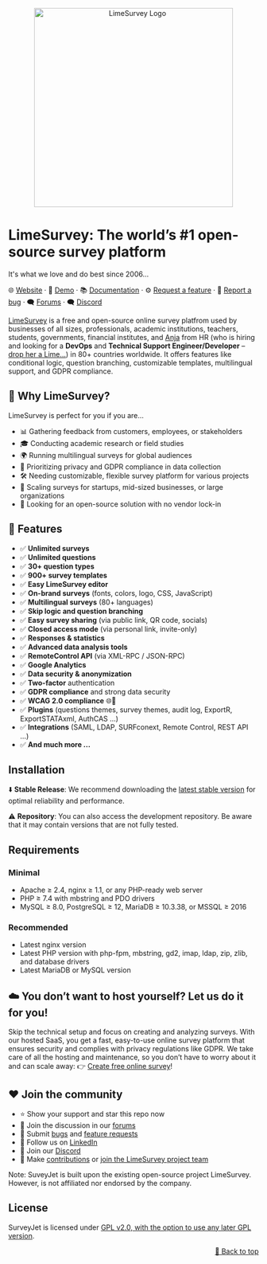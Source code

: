<div id="top"></div>
<p align="center">
<img src="https://www.limesurvey.org/images/limesurvey/svg/logo_limesurvey_head.svg" width="400" alt='LimeSurvey Logo' />
</p>

# LimeSurvey: The world’s #1 open-source survey platform 
It's what we love and do best since 2006...

🌐 [Website](https://www.limesurvey.org) · 🔮 [Demo](https://demo.limesurvey.org/admin) · 📚 [Documentation](https://www.limesurvey.org/manual) · ⚙️ [Request a feature](https://bugs.limesurvey.org) · 🐛 [Report a bug](https://bugs.limesurvey.org) · 🗨️ [Forums](https://forums.limesurvey.org) · 🗨️ [Discord](https://discord.gg/DEjguXn)

[LimeSurvey](https://www.limesurvey.org) is a free and open-source online survey platfrom used by businesses of all sizes, professionals, academic institutions, teachers, students, governments, financial institutes, and [Anja](https://www.linkedin.com/in/anja-meinders-ba3b29213/) from HR (who is hiring and looking for a **DevOps** and **Technical Support Engineer/Developer**  – [drop her a Lime…](https://www.linkedin.com/in/anja-meinders-ba3b29213/)) in 80+ countries worldwide. It offers features like conditional logic, question branching, customizable templates, multilingual support, and GDPR compliance.

## 🌟 Why LimeSurvey?

LimeSurvey is perfect for you if you are...

- 📊 Gathering feedback from customers, employees, or stakeholders
- 🎓 Conducting academic research or field studies
- 🌍 Running multilingual surveys for global audiences
- 🔐 Prioritizing privacy and GDPR compliance in data collection
- 🛠 Needing customizable, flexible survey platform for various projects
- 🚀 Scaling surveys for startups, mid-sized businesses, or large organizations
- 🎯 Looking for an open-source solution with no vendor lock-in

## 🚀 Features

- ✅ **Unlimited surveys**
- ✅ **Unlimited questions**
- ✅ **30+ question types**
- ✅ **900+ survey templates**
- ✅ **Easy LimeSurvey editor**
- ✅ **On-brand surveys** (fonts, colors, logo, CSS, JavaScript)
- ✅ **Multilingual surveys** (80+ languages)
- ✅ **Skip logic and question branching**
- ✅ **Easy survey sharing** (via public link, QR code, socials)
- ✅ **Closed access mode** (via personal link, invite-only)
- ✅ **Responses & statistics**
- ✅ **Advanced data analysis tools**
- ✅ **RemoteControl API** (via XML-RPC / JSON-RPC)
- ✅ **Google Analytics**
- ✅ **Data security & anonymization**
- ✅ **Two-factor** authentication
- ✅ **GDPR compliance** and strong data security
- ✅ **WCAG 2.0 compliance** 🌐💚
- ✅ **Plugins** (questions themes, survey themes, audit log, ExportR, ExportSTATAxml, AuthCAS ...)
- ✅ **Integrations** (SAML, LDAP, SURFconext, Remote Control, REST API ...)
- ✅ **And much more ...**

##  Installation
⬇️ **Stable Release**: We recommend downloading the [latest stable version](https://community.limesurvey.org/downloads/) for optimal reliability and performance.

⚠️ **Repository**:  You can also access the development repository. Be aware that it may contain versions that are not fully tested.

## Requirements

### Minimal
- Apache ≥ 2.4, nginx ≥ 1.1, or any PHP-ready web server
- PHP ≥ 7.4 with mbstring and PDO drivers
- MySQL ≥ 8.0, PostgreSQL ≥ 12, MariaDB ≥ 10.3.38, or MSSQL ≥ 2016

### Recommended
- Latest nginx version
- Latest PHP version with php-fpm, mbstring, gd2, imap, ldap, zip, zlib, and database drivers
- Latest MariaDB or MySQL version

## ☁️ You don’t want to host yourself? Let us do it for you!
Skip the technical setup and focus on creating and analyzing surveys. With our hosted SaaS, you get a fast, easy-to-use online survey platform that ensures security and complies with privacy regulations like GDPR. We take care of all the hosting and maintenance, so you don’t have to worry about it and can scale away: 
👉 [Create free online survey](https://www.limesurvey.org/)!

## ❤️ Join the community

- ⭐ Show your support and star this repo now
- 💬 Join the discussion in our [forums](https://forums.limesurvey.org)
- 🐛 Submit [bugs](https://bugs.limesurvey.org) and [feature requests](https://bugs.limesurvey.org)
- 🔗 Follow us on [LinkedIn](https://www.linkedin.com/company/limesurvey)
- 💬 Join our [Discord](https://discord.gg/DEjguXn)
- 🦸 Make [contributions](https://www.limesurvey.org/manual/How_to_join_the_LimeSurvey_project_team) or [join the LimeSurvey project team](https://www.limesurvey.org/manual/How_to_join_the_LimeSurvey_project_team)

Note: SuveyJet is built upon the existing open-source project LimeSurvey. However, is not affiliated nor endorsed by the company. 
  
## License
SurveyJet is licensed under [GPL v2.0, with the option to use any later GPL version](https://www.gnu.org/licenses/old-licenses/gpl-2.0.en.html). 

<p align="right"><a href="#top">🔼 Back to top</a></p>
